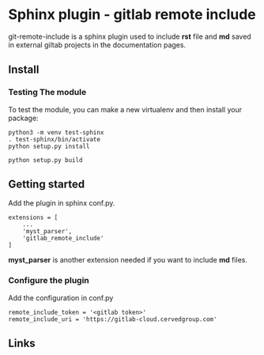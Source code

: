 # Sphinx plugin - gitlab remote include

git-remote-include is a sphinx plugin used to include **rst** file and **md** saved in external giltab projects in the 
documentation pages.

## Install

### Testing The module
To test the module, you can make a new virtualenv and then install your package:

```console
python3 -m venv test-sphinx
. test-sphinx/bin/activate
python setup.py install

python setup.py build
```

## Getting started

Add the plugin in sphinx conf.py.

```
extensions = [
    ...
    'myst_parser',
    'gitlab_remote_include'
]
```

**myst_parser** is another extension needed if you want to include **md** files.

### Configure the plugin

Add the configuration in conf.py

```
remote_include_token = '<gitlab token>'
remote_include_uri = 'https://gitlab-cloud.cervedgroup.com'
```

## Links
